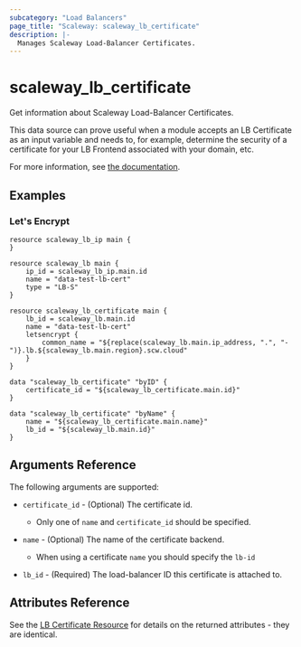 ```yaml
---
subcategory: "Load Balancers"
page_title: "Scaleway: scaleway_lb_certificate"
description: |-
  Manages Scaleway Load-Balancer Certificates.
---
```


# scaleway_lb_certificate

Get information about Scaleway Load-Balancer Certificates.

This data source can prove useful when a module accepts an LB Certificate as an input variable and needs to, for example, determine the security of a certificate for your LB Frontend associated with your domain, etc.

For more information, see [the documentation](https://developers.scaleway.com/en/products/lb/zoned_api/#certificate-330754).

## Examples

### Let's Encrypt

```hcl
resource scaleway_lb_ip main {
}

resource scaleway_lb main {
    ip_id = scaleway_lb_ip.main.id
    name = "data-test-lb-cert"
    type = "LB-S"
}

resource scaleway_lb_certificate main {
    lb_id = scaleway_lb.main.id
    name = "data-test-lb-cert"
    letsencrypt {
        common_name = "${replace(scaleway_lb.main.ip_address, ".", "-")}.lb.${scaleway_lb.main.region}.scw.cloud"
    }
}

data "scaleway_lb_certificate" "byID" {
    certificate_id = "${scaleway_lb_certificate.main.id}"
}

data "scaleway_lb_certificate" "byName" {
    name = "${scaleway_lb_certificate.main.name}"
    lb_id = "${scaleway_lb.main.id}"
}
```

## Arguments Reference

The following arguments are supported:

- `certificate_id` - (Optional) The certificate id.
    - Only one of `name` and `certificate_id` should be specified.

- `name` - (Optional) The name of the certificate backend.
    - When using a certificate `name` you should specify the `lb-id`

- `lb_id` - (Required) The load-balancer ID this certificate is attached to.

## Attributes Reference

See the [LB Certificate Resource](../resources/lb_certificate.md) for details on the returned attributes - they are identical.